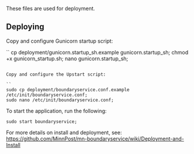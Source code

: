 These files are used for deployment.

## Deploying

Copy and configure Gunicorn startup script:

``
cp deployment/gunicorn.startup_sh.example gunicorn.startup_sh;
chmod +x gunicorn_startup.sh;
nano gunicorn.startup_sh;
```

Copy and configure the Upstart script:

``
sudo cp deployment/boundaryservice.conf.example /etc/init/boundaryservice.conf;
sudo nano /etc/init/boundaryservice.conf;
```

To start the application, run the following:

```
sudo start boundaryservice;
```


For more details on install and deployment, see:
https://github.com/MinnPost/mn-boundaryservice/wiki/Deployment-and-Install